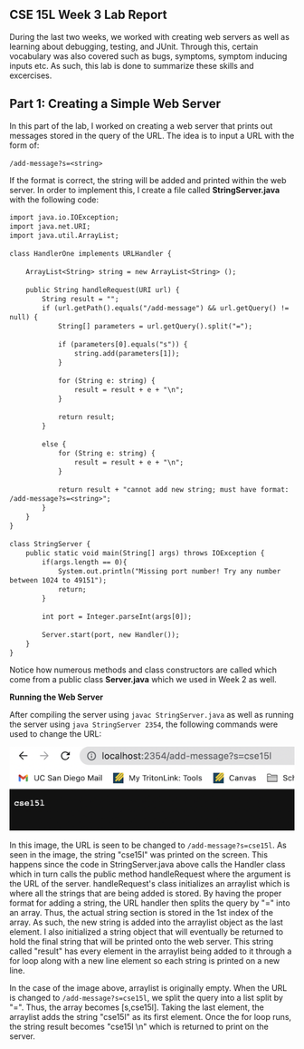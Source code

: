 CSE 15L Week 3 Lab Report
---

During the last two weeks, we worked with creating web servers as well as learning about debugging, testing, and JUnit. Through this, certain vocabulary was also covered such as bugs, symptoms, symptom inducing inputs etc. As such, this lab is done to summarize these skills and excercises. 

Part 1: Creating a Simple Web Server
---

In this part of the lab, I worked on creating a web server that prints out messages stored in the query of the URL. The idea is to input a URL with the form of:

`/add-message?s=<string>`

If the format is correct, the string will be added and printed within the web server. In order to implement this, I create a file called **StringServer.java** with the following code:

```
import java.io.IOException;
import java.net.URI;
import java.util.ArrayList;

class HandlerOne implements URLHandler {

    ArrayList<String> string = new ArrayList<String> ();

    public String handleRequest(URI url) {
        String result = "";
        if (url.getPath().equals("/add-message") && url.getQuery() != null) {
            String[] parameters = url.getQuery().split("=");

            if (parameters[0].equals("s")) {
                string.add(parameters[1]);
            }

            for (String e: string) {
                result = result + e + "\n";
            }

            return result;
        }

        else {
            for (String e: string) {
                result = result + e + "\n";
            }

            return result + "cannot add new string; must have format: /add-message?s=<string>";
        }
    }
}

class StringServer {
    public static void main(String[] args) throws IOException {
        if(args.length == 0){
            System.out.println("Missing port number! Try any number between 1024 to 49151");
            return;
        }

        int port = Integer.parseInt(args[0]);

        Server.start(port, new Handler());
    }
}
```

Notice how numerous methods and class constructors are called which come from a public class **Server.java** which we used in Week 2 as well. 

**Running the Web Server**

After compiling the server using `javac StringServer.java` as well as running the server using `java StringServer 2354`, the following commands were used to change the URL:

![Image](add1.png)

In this image, the URL is seen to be changed to `/add-message?s=cse15l`. As seen in the image, the string "cse15l" was printed on the screen. This happens since the code in StringServer.java above calls the Handler class which in turn calls the public method handleRequest where the argument is the URL of the server. handleRequest's class initializes an arraylist which is where all the strings that are being added is stored. By having the proper format for adding a string, the URL handler then splits the query by "=" into an array. Thus, the actual string section is stored in the 1st index of the array. As such, the new string is added into the arraylist object as the last element. I also initialized a string object that will eventually be returned to hold the final string that will be printed onto the web server. This string called "result" has every element in the arraylist being added to it through a for loop along with a new line element so each string is printed on a new line.

In the case of the image above, arraylist is originally empty. When the URL is changed to `/add-message?s=cse15l`, we split the query into a list split by "=". Thus, the array becomes [s,cse15l]. Taking the last element, the arraylist adds the string "cse15l" as its first element. Once the for loop runs, the string result becomes "cse15l \n" which is returned to print on the server.
